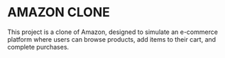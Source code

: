 # AMAZON CLONE 
This project is a clone of Amazon, designed to simulate an e-commerce platform where users can browse products, add items to their cart, and complete purchases.
